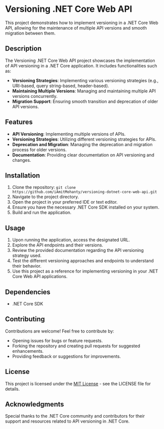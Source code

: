 # Versioning .NET Core Web API

This project demonstrates how to implement versioning in a .NET Core Web API, allowing for the maintenance of multiple API versions and smooth migration between them.

## Description

The Versioning .NET Core Web API project showcases the implementation of API versioning in a .NET Core application. It includes functionalities such as:

- **Versioning Strategies**: Implementing various versioning strategies (e.g., URI-based, query string-based, header-based).
- **Maintaining Multiple Versions**: Managing and maintaining multiple API versions concurrently.
- **Migration Support**: Ensuring smooth transition and deprecation of older API versions.

## Features

- **API Versioning**: Implementing multiple versions of APIs.
- **Versioning Strategies**: Utilizing different versioning strategies for APIs.
- **Deprecation and Migration**: Managing the deprecation and migration process for older versions.
- **Documentation**: Providing clear documentation on API versioning and changes.

## Installation

1. Clone the repository: `git clone https://github.com/iAmitMohanty/versioning-dotnet-core-web-api.git`
2. Navigate to the project directory.
3. Open the project in your preferred IDE or text editor.
4. Ensure you have the necessary .NET Core SDK installed on your system.
5. Build and run the application.

## Usage

1. Upon running the application, access the designated URL.
2. Explore the API endpoints and their versions.
3. Review the provided documentation regarding the API versioning strategy used.
4. Test the different versioning approaches and endpoints to understand their behavior.
5. Use this project as a reference for implementing versioning in your .NET Core Web API applications.

## Dependencies

- .NET Core SDK

## Contributing

Contributions are welcome! Feel free to contribute by:

- Opening issues for bugs or feature requests.
- Forking the repository and creating pull requests for suggested enhancements.
- Providing feedback or suggestions for improvements.

## License

This project is licensed under the [MIT License](LICENSE) - see the LICENSE file for details.

## Acknowledgments

Special thanks to the .NET Core community and contributors for their support and resources related to API versioning in .NET Core.

